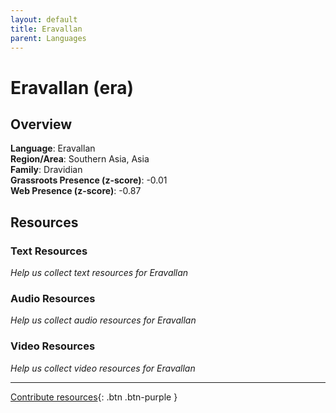 ```yaml
---
layout: default
title: Eravallan
parent: Languages
---
```


# Eravallan (era)

## Overview

**Language**: Eravallan  
**Region/Area**: Southern Asia, Asia  
**Family**: Dravidian  
**Grassroots Presence (z-score)**: -0.01  
**Web Presence (z-score)**: -0.87  

## Resources

### Text Resources
*Help us collect text resources for Eravallan*

### Audio Resources
*Help us collect audio resources for Eravallan*

### Video Resources
*Help us collect video resources for Eravallan*

---

[Contribute resources](https://forms.office.com/e/1SfLJx3u1r){: .btn .btn-purple }
